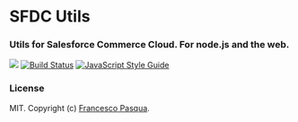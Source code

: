 # SFDC Utils
### Utils for Salesforce Commerce Cloud. For node.js and the web.

[![](https://img.shields.io/npm/v/sfdc-utils.svg)](https://www.npmjs.com/package/sfdc-utils)
[![Build Status](https://travis-ci.com/cesconix/sfdc-utils.svg?branch=develop)](https://travis-ci.com/cesconix/sfdc-utils) 
[![JavaScript Style Guide](https://img.shields.io/badge/code_style-standard-brightgreen.svg)](https://standardjs.com)

### License

MIT. Copyright (c) [Francesco Pasqua](https://www.linkedin.com/in/cesconix).
